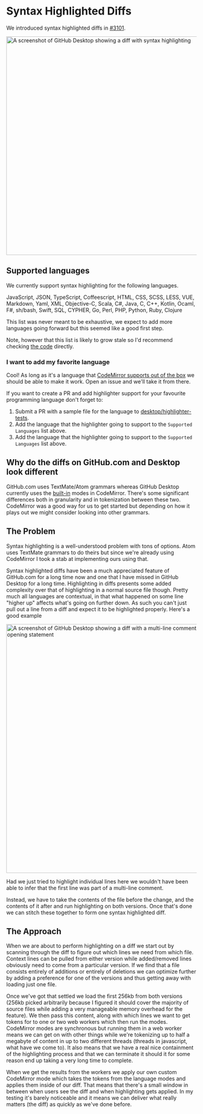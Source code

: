 # Syntax Highlighted Diffs

We introduced syntax highlighted diffs in
[#3101](https://github.com/desktop/desktop/pull/3101).

<img width="578" alt="A screenshot of GitHub Desktop showing a diff with syntax highlighting" src="https://user-images.githubusercontent.com/634063/31934229-d2ffdac8-b8ab-11e7-84e7-1bb2c0e1a0ec.png">

## Supported languages

We currently support syntax highlighting for the following languages.

JavaScript, JSON, TypeScript, Coffeescript, HTML, CSS, SCSS, LESS, VUE,
Markdown, Yaml, XML, Objective-C, Scala, C#, Java, C, C++, Kotlin, Ocaml, F#,
sh/bash, Swift, SQL, CYPHER, Go, Perl, PHP, Python, Ruby, Clojure

This list was never meant to be exhaustive, we expect to add more languages
going forward but this seemed like a good first step.

Note, however that this list is likely to grow stale so I'd recommend checking
[the code](https://github.com/desktop/desktop/blob/master/app/src/highlighter/index.ts)
directly.

### I want to add my favorite language

Cool! As long as it's a language that
[CodeMirror supports out of the box](https://codemirror.net/mode/index.html) we
should be able to make it work. Open an issue and we'll take it from there.

If you want to create a PR and add highlighter support for your favourite
programming language don't forget to:

1. Submit a PR with a sample file for the language to
   [desktop/highlighter-tests](https://github.com/desktop/highlighter-tests).
2. Add the language that the highlighter going to support to the `Supported Languages` list above.
2. Add the language that the highlighter going to support to the
   `Supported Languages` list above.

## Why do the diffs on GitHub.com and Desktop look different

GitHub.com uses TextMate/Atom grammars whereas GitHub Desktop currently uses the
[built-in](https://codemirror.net/mode/index.html) modes in CodeMirror. There's
some significant differences both in granularity and in tokenization between
these two. CodeMirror was a good way for us to get started but depending on how
it plays out we might consider looking into other grammars.

## The Problem

Syntax highlighting is a well-understood problem with tons of options. Atom uses
TextMate grammars to do theirs but since we're already using CodeMirror I took a
stab at implementing ours using that.

Syntax highlighted diffs have been a much appreciated feature of GitHub.com for
a long time now and one that I have missed in GitHub Desktop for a long time.
Highlighting in diffs presents some added complexity over that of highlighting
in a normal source file though. Pretty much all languages are contextual, in
that what happened on some line "higher up" affects what's going on further
down. As such you can't just pull out a line from a diff and expect it to be
highlighted properly. Here's a good example

<img width="658" alt="A screenshot of GitHub Desktop showing a diff with a multi-line comment which is missing the opening statement" src="https://user-images.githubusercontent.com/634063/31782735-34dfe412-b4fc-11e7-8d79-46a949417ed2.png">

Had we just tried to highlight individual lines here we wouldn't have been able
to infer that the first line was part of a multi-line comment.

Instead, we have to take the contents of the file before the change, and the
contents of it after and run highlighting on both versions. Once that's done we
can stitch these together to form one syntax highlighted diff.

## The Approach

When we are about to perform highlighting on a diff we start out by scanning
through the diff to figure out which lines we need from which file. Context
lines can be pulled from either version while added/removed lines obviously need
to come from a particular version. If we find that a file consists entirely of
additions or entirely of deletions we can optimize further by adding a
preference for one of the versions and thus getting away with loading just one
file.

Once we've got that settled we load the first 256kb from both versions (256kb
picked arbitrarily because I figured it should cover the majority of source
files while adding a very manageable memory overhead for the feature). We then
pass this content, along with which lines we want to get tokens for to one or
two web workers which then run the modes. CodeMirror modes are synchronous but
running them in a web worker means we can get on with other things while we're
tokenizing up to half a megabyte of content in up to two different threads
(threads in javascript, what have we come to). It also means that we have a real
nice containment of the highlighting process and that we can terminate it should
it for some reason end up taking a very long time to complete.

When we get the results from the workers we apply our own custom CodeMirror mode
which takes the tokens from the language modes and applies them inside of our
diff. That means that there's a small window in between when users see the diff
and when highlighting gets applied. In my testing it's barely noticeable and it
means we can deliver what really matters (the diff) as quickly as we've done
before.
